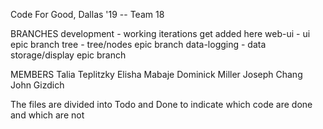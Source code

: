 Code For Good, Dallas '19 -- Team 18

BRANCHES 
development - working iterations get added here
web-ui - ui epic branch
tree - tree/nodes epic branch
data-logging - data storage/display epic branch

MEMBERS
Talia Teplitzky
Elisha Mabaje
Dominick Miller 
Joseph Chang
John Gizdich

The files are divided into Todo and Done to indicate which code are done and which are not
